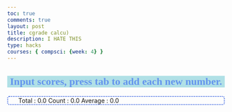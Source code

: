```yaml
---
toc: true
comments: true
layout: post
title: cgrade calcu)
description: I HATE THIS
type: hacks
courses: { compsci: {week: 4} }
---
```

<h3>Input scores, press tab to add each new number.</h3>
<!-- Totals -->
<ul>
<li>
    Total : <span id="total">0.0</span>
    Count : <span id="count">0.0</span>
    Average : <span id="average">0.0</span>
</li>
</ul>
<!-- Rows added using scores ID -->
<div id="scores">
    <!-- javascript generated inputs -->
</div>

<script>
// Executes on input event and calculates totals
function calculator(event) {
    var key = event.key;
    // Check if the pressed key is the "Tab" key (key code 9) or "Enter" key (key code 13)
    if (key === "Tab" || key === "Enter") { 
        event.preventDefault(); // Prevent default behavior (tabbing to the next element)
   
        var array = document.getElementsByName('score'); // setup array of scores
        var total = 0;  // running total
        var count = 0;  // count of input elements with valid values

        for (var i = 0; i < array.length; i++) {  // iterate through array
            var value = array[i].value;
            if (parseFloat(value)) {
                var parsedValue = parseFloat(value);
                total += parsedValue;  // add to running total
                count++;
            }
        }

        // update totals
        document.getElementById('total').innerHTML = total.toFixed(2); // show two decimals
        document.getElementById('count').innerHTML = count;

        if (count > 0) {
            document.getElementById('average').innerHTML = (total / count).toFixed(2);
        } else {
            document.getElementById('average').innerHTML = "0.0";
        }

        // adds newInputLine, only if all array values satisfy parseFloat 
        if (count === document.getElementsByName('score').length) {
            newInputLine(count); // make a new input line
        }
    }
}

// Creates a new input box
function newInputLine(index) {

    // Add a label for each score element
    var title = document.createElement('label');
    title.htmlFor = index;
    title.innerHTML = index + ". ";    
    document.getElementById("scores").appendChild(title); // add to HTML

    // Setup score element and attributes
    var score = document.createElement("input"); // input element
    score.id =  index;  // id of input element
    score.onkeydown = calculator // Each key triggers event (using function as a value)
    score.type = "number"; // Use text type to allow typing multiple characters
    score.name = "score";  // name is used to group all "score" elements (array)
    score.style.textAlign = "right";
    score.style.width = "5em";
    document.getElementById("scores").appendChild(score);  // add to HTML

    // Create and add blank line after input box
    var br = document.createElement("br");  // line break element
    document.getElementById("scores").appendChild(br); // add to HTML

    // Set focus on the new input line
    document.getElementById(index).focus();
}

// Creates 1st input box on Window load
newInputLine(0);


</script>

<style>
    h3 {
        color: cornflowerblue;
        background-color: powderblue;
        font-size: 24px; /* Reduced font size for a sleeker look */
        text-align: center;
        font-family: "Times New Roman", cursive;
        margin-bottom: 20px; /* Add some spacing below the heading */
    }

    label {
        font-weight: bold; /* Make labels bold */
    }



    input[type="number"] {
        text-align: center;
        width: 3em;
        padding: 5px; /* Add some padding to input fields */
        border: 1px solid powderblue; /* Add a border for a cleaner look */
        border-radius: 5px; /* Rounded corners */
    }

        /* Add hover effect to the button */
    button:hover {
        background-color: #45a049;
    }

    button {
        background-color: cornflowerblue;
        color: white;
        border: none;
        padding: 8px 12px;
        cursor: pointer;
    }

    ul {
        list-style-type: none; /* Remove bullet points */
        border: 2px dotted royalblue;
        border-radius: 5px;
    }

    #scores {
        margin-top: 20px; /* Add some spacing above the score elements */
    }
</style>